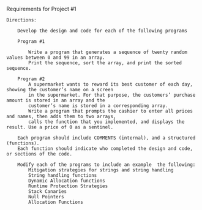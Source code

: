 Requirements for Project #1

    Directions:

        Develop the design and code for each of the following programs

        Program #1

            Write a program that generates a sequence of twenty random values between 0 and 99 in an array.
            Print the sequence, sort the array, and print the sorted sequence.

        Program #2
            A supermarket wants to reward its best customer of each day, showing the customer’s name on a screen
            in the supermarket. For that purpose, the customers’ purchase amount is stored in an array and the
            customer’s name is stored in a corresponding array.
            Write a program that prompts the cashier to enter all prices and names, then adds them to two arrays,
            calls the function that you implemented, and displays the result. Use a price of 0 as a sentinel.

        Each program should include COMMENTS (internal), and a structured (functions).
        Each function should indicate who completed the design and code, or sections of the code.

        Modify each of the programs to include an example  the following:
            Mitigation strategies for strings and string handling
            String handling functions
            Dynamic Allocation functions
            Runtime Protection Strategies
            Stack Canaries
            Null Pointers
            Allocation Functions

 
